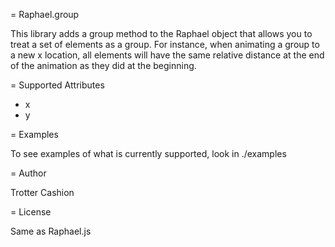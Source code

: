 = Raphael.group

This library adds a group method to the Raphael object that allows you to treat a set of elements as a group. For instance, when animating a group to a new x location, all elements will have the same relative distance at the end of the animation as they did at the beginning.

= Supported Attributes

  - x
  - y

= Examples

To see examples of what is currently supported, look in ./examples

= Author

Trotter Cashion

= License

Same as Raphael.js
